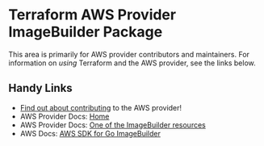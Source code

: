 # Terraform AWS Provider ImageBuilder Package
<!-- markdownlint-disable MD026 -->
This area is primarily for AWS provider contributors and maintainers. For information on _using_ Terraform and the AWS provider, see the links below.


## Handy Links
* [Find out about contributing](../../../docs/contributing) to the AWS provider!
* AWS Provider Docs: [Home](https://registry.terraform.io/providers/hashicorp/aws/latest/docs)
* AWS Provider Docs: [One of the ImageBuilder resources](https://registry.terraform.io/providers/hashicorp/aws/latest/docs/resources/imagebuilder_component)
* AWS Docs: [AWS SDK for Go ImageBuilder](https://docs.aws.amazon.com/sdk-for-go/api/service/imagebuilder/)
